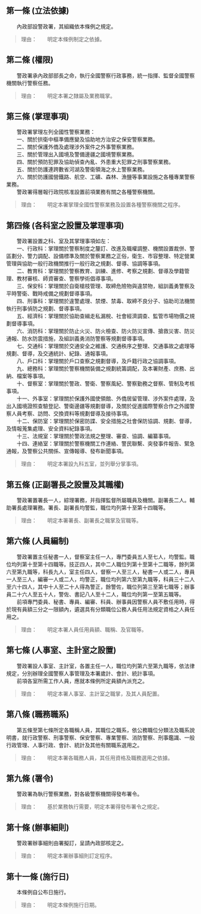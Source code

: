 第一條 (立法依據)
-----------------
　　內政部設警政署，其組織依本條例之規定。  
> 理由：　　明定本條例制定之依據。



第二條 (權限)
-------------
　　警政署承內政部部長之命，執行全國警察行政事務，統一指揮、監督全國警察機關執行警察任務。  
> 理由：　　明定本署之隸屬及業務職掌。



第三條 (掌理事項)
-----------------
　　警政署掌理左列全國性警察業務：  
　　一、關於拱衛中樞準備應變及協助地方治安之保安警察業務。  
　　二、關於保護外僑及處理涉外案件之外事警察業務。  
　　三、關於管理出入國境及警備邊疆之國境警察業務。  
　　四、關於預防犯罪及協助偵查內亂、外患重大犯罪之刑事警察業務。  
　　五、關於防護連跨數省河湖及警衛領海之水上警察業務。  
　　六、關於防護國營鐵路、航空、工礦、森林、漁鹽等事業設施之各種專業警察業務。  
　　警政署得層報行政院核准設置前項業務有關之各種警察機關。  
> 理由：　　明定本署掌理全國性警察業務及設置各種警察機關之程序。



第四條 (各科室之設置及掌理事項)
-------------------------------
　　警政署設置之科、室及其掌理事項如左：  
　　一、行政科：掌理關於警察制度之釐訂、改進及職權調整、機關設置裁併、警區劃分、警力調配、設備標準及關於警察業務之正俗，衛生、市容整理、特定營業管理與協助一般行政機關推行一般行政之規劃、督導、協調等事項。  
　　二、教育科：掌理關於警察教育、訓練、進修、考察之規劃、督導及學籍管理、教材審核、師資審查、警察學術倡導事項。  
　　三、保安科：掌理關於自衛槍枝管理、取締危險物與違禁物，組訓義勇警察及平時警衛、戰時戒備之規劃督導事項。  
　　四、刑事科：掌理關於違警處理、禁煙、禁毒、取締不良分子、協助司法機關執行刑事偵防之規劃、督導事項。  
　　五、經濟科：掌理關於協助查緝走私漏稅、社會經濟調查、監管市場物價之規劃督導事項。  
　　六、消防科：掌理關於防止火災、防火檢查、防火防災宣傳、搶救災害、防災通報、防水防震措施，及組訓義勇消防警察等規劃督導事項。  
　　七、交通科：掌理關於交通安全之維護、交通秩序之整理、交通事故之處理等規劃、督導，及交通統計、紀錄、通報事項。  
　　八、戶口科：掌理關於戶口查察之規劃督導，及戶籍行政之協調事項。  
　　九、總務科：掌理關於警察機關裝備之規劃統籌調配，及本署財產、庶務、出納、檔案等事項。  
　　十、督察室：掌理關於警政、警衛、警察風紀、警察勤務之督察、管制及考核事項。  
　　十一、外事室：掌理關於保護外國使領館、外僑居留管理、涉外案件處理，及出入國境證照查驗登記、警衛邊疆等規劃督導，及關於促進國際警察合作之外國警察人員考察、訪問、交換資料等規劃督導及接待事項。  
　　十二、保防室：掌理關於保密防諜、安全措施之社會保防協調、規劃、督導，及情報蒐集處理、安全資料紀錄事項。  
　　十三、法規室：掌理關於警政法規之整理、審查、協調、編纂事項。  
　　十四、連絡室：掌理關於警察機關工作連絡、警民聯繫、突發事件報告、緊急通報，及警察公共關係、宣傳報導、發布新聞事項。  
> 理由：　　明定本署設九科五室，並列舉分掌事項。



第五條 (正副署長之設置及其職權)
-------------------------------
　　警政署置署長一人，綜理署務，并指揮監督所屬職員及機關。副署長二人。輔助署長處理署務。署長、副署長均警監，職位均列第十至第十四職等。  
> 理由：　　明定本署署長、副署長之職掌及官職等。



第六條 (人員編制)
-----------------
　　警政署置主任秘書一人，督察室主任一人，專門委員五人至七人，均警監。職位均列第十至第十四職等。技正四人，其中二人職位列第十至第十二職等，餘列第六至第九職等，科長九人，室主任四人，督察一人至三人，秘書一人或二人，專員一人至三人，編審一人或二人，均警正，職位均列第六至第九職等，科員三十二人至六十四人，其中十人至二十人得為警正，餘警佐，職位列第三至第七職等；辦事員二十六人至五十人，警佐、書記八人至十二人，職位均列第一至第五職等。  
　　前項專門委員、秘書、專員、編審、科員、辦事員因警察人員不敷任用時，得於現有員額三分之一限額內，遴選具有分類職位公務人員任用法規定資格之人員任用之。  
> 理由：　　明定本署人員任用員額、職稱、及官職等。



第七條 (人事室、主計室之設置)
-----------------------------
　　警政署設人事室、主計室，各置主任一人，職位均列第六至第九職等，依法律規定，分別辦理全國警察人事管理及本署歲計、會計、統計事項。  
　　前項各室所需工作人員，應就本條例所定員額內派充之。  
> 理由：　　明定本署人事室、主計室之職掌，及其人員配置。



第八條 (職務職系)
-----------------
　　第五條至第七條所定各職稱人員，其職位之職系，依公務職位分類法及職系說明書，就行政警察、刑事警察、保安警察、專業警察、消防警察、刑事鑑識、一般行政管理、人事行政、會計、統計及其他有關職系選用之。  
> 理由：　　明定本署各職務人員，其任用資格及職務選用之依據。



第九條 (署令)
-------------
　　警政署為執行警察業務，對各級警察機關得發布署令。  
> 理由：　　基於業務執行需要，明定本署得發布署令之規定。



第十條 (辦事細則)
-----------------
　　警政署辦事細則由署擬訂，呈請內政部核定之。  
> 理由：　　明定本署辦事細則訂定程序。



第十一條 (施行日)
-----------------
　　本條例自公布日施行。  
> 理由：　　明定本條例施行日期。